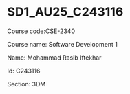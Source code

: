 # SD1_AU25_C243116

Course code:CSE-2340

Course name: Software Development 1

Name: Mohammad Rasib Iftekhar

Id: C243116

Section: 3DM
